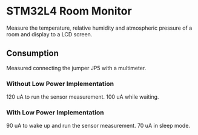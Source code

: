 # STM32L4 Room Monitor

Measure the temperature, relative humidity and atmospheric pressure of a room and display to a LCD screen.

## Consumption

Measured connecting the jumper JP5 with a multimeter.

### Without Low Power Implementation

120 uA to run the sensor measurement.
100 uA while waiting.

### With Low Power Implementation

90 uA to wake up and run the sensor measurement.
70 uA in sleep mode.
